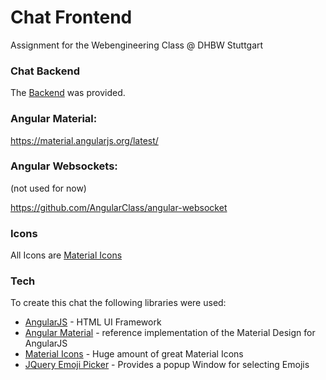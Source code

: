 # Chat Frontend
Assignment for the Webengineering Class @ DHBW Stuttgart

### Chat Backend
The [Backend] was provided.

### Angular Material:
https://material.angularjs.org/latest/

### Angular Websockets:
(not used for now)

https://github.com/AngularClass/angular-websocket

### Icons
All Icons are [Material Icons]

### Tech

To create this chat the following libraries were used:

* [AngularJS] - HTML UI Framework
* [Angular Material] - reference implementation of the Material Design for AngularJS
* [Material Icons] - Huge amount of great Material Icons
* [JQuery Emoji Picker] - Provides a popup Window for selecting Emojis

[AngularJS]: <http://angularjs.org>
[Angular Material]: <http://material.angularjs.org>
[Material Icons]: <https://material.io/icons/>
[Backend]: <https://github.com/Lhdang88/cloud_computing_ws>
[JQuery Emoji Picker]: <https://www.npmjs.com/package/jquery-emoji-picker>